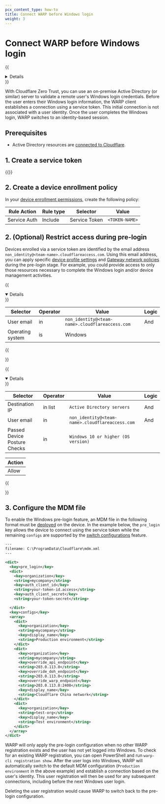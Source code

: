```yaml
---
pcx_content_type: how-to
title: Connect WARP before Windows login
weight: 3
---
```


# Connect WARP before Windows login

{{<details header="Feature availability">}}

| [WARP modes](/cloudflare-one/connections/connect-devices/warp/configure-warp/warp-modes/) | [Zero Trust plans](https://www.cloudflare.com/teams-pricing/) |
| -- | -- |
| All modes | All plans  |

| System   | Availability | Minimum WARP version |
| ---------| -------------| ---------------------|
| Windows  | ✅           | 2024.6.415.0   |
| macOS    | ❌           |    |
| Linux    | ❌           |    |
| iOS      | ❌           |    |
| Android  | ❌           |    |
| ChromeOS | ❌           |    |

{{</details>}}

With Cloudflare Zero Trust, you can use an on-premise Active Directory (or similar) server to validate a remote user's Windows login credentials. Before the user enters their Windows login information, the WARP client establishes a connection using a service token. This initial connection is not associated with a user identity. Once the user completes the Windows login, WARP switches to an identity-based session.

## Prerequisites

- Active Directory resources are [connected to Cloudflare](/cloudflare-one/connections/connect-networks/private-net/).

## 1. Create a service token

{{<render file="access/_create-service-token.md">}}

## 2. Create a device enrollment policy

In your [device enrollment permissions](/cloudflare-one/connections/connect-devices/warp/deployment/device-enrollment/#set-device-enrollment-permissions), create the following policy:

  | Rule Action  | Rule type | Selector      | Value          |
  | ------------ | --------- | ------------- | -------------- |
  | Service Auth | Include   | Service Token | `<TOKEN-NAME>` |

## 2. (Optional) Restrict access during pre-login

Devices enrolled via a service token are identified by the email address `non_identity@<team-name>.cloudflareaccess.com`. Using this email address, you can apply specific [device profile settings](/cloudflare-one/connections/connect-devices/warp/configure-warp/device-profiles/) and [Gateway network policies](/cloudflare-one/policies/gateway/network-policies/) during the pre-login stage. For example, you could provide access to only those resources necessary to complete the Windows login and/or device management activities.

{{<details header="Example device profile rule" open="true">}}

| Selector           | Operator | Value            | Logic |
| ------------------ | -------- | ---------------- | ----- |
| User email         | in       | `non_identity@<team-name>.cloudflareaccess.com`  | And   |
| Operating system   | is       | Windows          |       |

{{</details>}}

{{<details header="Example Gateway network policy" open="true">}}

| Selector           | Operator | Value            | Logic |
| ------------------ | -------- | ---------------- | ----- |
| Destination IP     | in list  | `Active Directory servers` | And   |
| User email         | in       | `non_identity@<team-name>.cloudflareaccess.com`  | And |
| Passed Device Posture Checks	| in	| `Windows 10 or higher (OS version)`| |

| Action |
| ------ |
| Allow  |

{{</details>}}

## 3. Configure the MDM file

To enable the Windows pre-login feature, an MDM file in the following format must be [deployed](/cloudflare-one/connections/connect-devices/warp/deployment/mdm-deployment/#windows) on the device. In the example below, the `pre_login` key allows the device to connect using the service token while the remaining `configs` are supported by the [switch configurations](/cloudflare-one/connections/connect-devices/warp/deployment/mdm-deployment/switch-organizations/) feature.

```xml
---
filename: C:\ProgramData\Cloudflare\mdm.xml
---

<dict>
  <key>pre_login</key>
  <dict>
    <key>organization</key>
    <string>mycompany</string>
    <key>auth_client_id</key>
    <string>your-token-id.access</string>
    <key>auth_client_secret</key>
    <string>your-token-secret</string>

  </dict>
  <key>configs</key>
  <array>
    <dict>
      <key>organization</key>
      <string>mycompany</string>
      <key>display_name</key>
      <string>Production environment</string>
    </dict>
    <dict>
      <key>organization</key>
      <string>mycompany</string>
      <key>override_api_endpoint</key>
      <string>203.0.113.0</string>
      <key>override_doh_endpoint</key>
      <string>203.0.113.0</string>
      <key>override_warp_endpoint</key>
      <string>203.0.113.0:2408</string>
      <key>display_name</key>
      <string>Cloudflare China network</string>
    </dict>
    <dict>
      <key>organization</key>
      <string>test-org</string>
      <key>display_name</key>
      <string>Test environment</string>
    </dict>
  </array>
</dict>
```

WARP will only apply the pre-login configuration when no other WARP registration exists and the user has not yet logged into Windows. To check for an existing WARP registration, you can open PowerShell and run `warp-cli registration show`. After the user logs into Windows, WARP will automatically switch to the default MDM configuration (`Production environment` in the above example) and establish a connection based on the user's identity. This user registration will then be used for any subsequent connections, including before the next Windows user login.

Deleting the user registration would cause WARP to switch back to the pre-login configuration.
